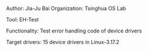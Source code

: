 Author: Jia-Ju Bai
Organization: Tsinghua OS Lab

Tool: EH-Test

Functionality: Test error handling code of device drivers

Target drivers: 15 device drivers in Linux-3.17.2
